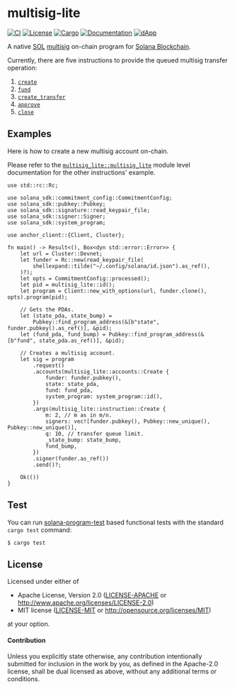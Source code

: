 # multisig-lite

[![CI](https://github.com/keithnoguchi/multisig-lite/actions/workflows/ci.yml/badge.svg)](
https://github.com/keithnoguchi/multisig-lite/actions)
[![License](https://img.shields.io/badge/license-Apache--2.0_OR_MIT-blue.svg)](
https://github.com/keithnoguchi/multisig-lite)
[![Cargo](https://img.shields.io/crates/v/multisig-lite.svg)](
https://crates.io/crates/multisig-lite)
[![Documentation](https://docs.rs/multisig-lite/badge.svg)](
https://docs.rs/multisig-lite)
[![dApp](https://img.shields.io/badge/dApp-black.svg?logo=Vercel)](
https://multisig-lite.vercel.app)

[sol]: https://en.wikipedia.org/wiki/Solana_(blockchain_platform)
[multisig]: https://en.wikipedia.org/wiki/Cryptocurrency_wallet#Multisignature_wallet
[solana blockchain]: https://solana.com
[rust doc]: https://docs.rs/multisig-lite
[typescript test]: ../../tests/multisig-lite.ts

A native [SOL] [multisig] on-chain program for [Solana Blockchain].

Currently, there are five instructions to provide the queued multisig transfer operation:

1. [`create`](https://docs.rs/multisig-lite/latest/multisig_lite/multisig_lite/fn.create.html)
2. [`fund`](https://docs.rs/multisig-lite/latest/multisig_lite/multisig_lite/fn.fund.html)
3. [`create_transfer`](https://docs.rs/multisig-lite/latest/multisig_lite/multisig_lite/fn.create_transfer.html)
4. [`approve`](https://docs.rs/multisig-lite/latest/multisig_lite/multisig_lite/fn.approve.html)
5. [`close`](https://docs.rs/multisig-lite/latest/multisig_lite/multisig_lite/fn.close.html)

## Examples

[`multisig_lite::multisig_lite`]: https://docs.rs/multisig-lite/latest/multisig_lite/multisig_lite/

Here is how to create a new multisig account on-chain.

Please refer to the [`multisig_lite::multisig_lite`] module level
documentation for the other instructions' example.

```
use std::rc::Rc;

use solana_sdk::commitment_config::CommitmentConfig;
use solana_sdk::pubkey::Pubkey;
use solana_sdk::signature::read_keypair_file;
use solana_sdk::signer::Signer;
use solana_sdk::system_program;

use anchor_client::{Client, Cluster};

fn main() -> Result<(), Box<dyn std::error::Error>> {
    let url = Cluster::Devnet;
    let funder = Rc::new(read_keypair_file(
        shellexpand::tilde("~/.config/solana/id.json").as_ref(),
    )?);
    let opts = CommitmentConfig::processed();
    let pid = multisig_lite::id();
    let program = Client::new_with_options(url, funder.clone(), opts).program(pid);

    // Gets the PDAs.
    let (state_pda, state_bump) =
        Pubkey::find_program_address(&[b"state", funder.pubkey().as_ref()], &pid);
    let (fund_pda, fund_bump) = Pubkey::find_program_address(&[b"fund", state_pda.as_ref()], &pid);

    // Creates a multisig account.
    let sig = program
        .request()
        .accounts(multisig_lite::accounts::Create {
            funder: funder.pubkey(),
            state: state_pda,
            fund: fund_pda,
            system_program: system_program::id(),
        })
        .args(multisig_lite::instruction::Create {
            m: 2, // m as in m/n.
            signers: vec![funder.pubkey(), Pubkey::new_unique(), Pubkey::new_unique()],
            q: 10, // transfer queue limit.
            _state_bump: state_bump,
            fund_bump,
        })
        .signer(funder.as_ref())
        .send()?;

    Ok(())
}
```

## Test

[solana-program-test]: https://crates.io/crates/solana-program-test

You can run [solana-program-test] based functional tests with the standard
`cargo test` command:

```
$ cargo test
```

## License

Licensed under either of

 * Apache License, Version 2.0 ([LICENSE-APACHE](LICENSE-APACHE) or http://www.apache.org/licenses/LICENSE-2.0)
 * MIT license ([LICENSE-MIT](LICENSE-MIT) or http://opensource.org/licenses/MIT)

at your option.

#### Contribution

Unless you explicitly state otherwise, any contribution intentionally submitted
for inclusion in the work by you, as defined in the Apache-2.0 license, shall be
dual licensed as above, without any additional terms or conditions.

